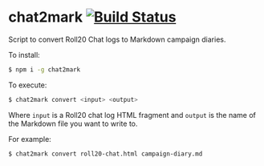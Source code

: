 # chat2mark [![Build Status](https://travis-ci.org/rg-wood/chat2mark.svg?branch=master)](https://travis-ci.org/rg-wood/chat2mark)

Script to convert Roll20 Chat logs to Markdown campaign diaries.

To install:

```sh
$ npm i -g chat2mark
```

To execute:

```sh
$ chat2mark convert <input> <output>
```

Where `input` is a Roll20 chat log HTML fragment and `output` is the name of the Markdown file you want to write to.

For example:

```sh
$ chat2mark convert roll20-chat.html campaign-diary.md
```

